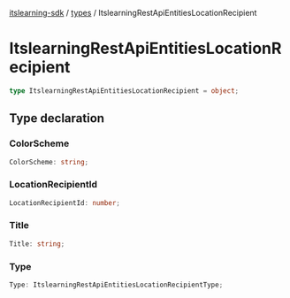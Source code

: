 [itslearning-sdk](../../modules.md) / [types](../index.md) / ItslearningRestApiEntitiesLocationRecipient

# ItslearningRestApiEntitiesLocationRecipient

```ts
type ItslearningRestApiEntitiesLocationRecipient = object;
```

## Type declaration

### ColorScheme

```ts
ColorScheme: string;
```

### LocationRecipientId

```ts
LocationRecipientId: number;
```

### Title

```ts
Title: string;
```

### Type

```ts
Type: ItslearningRestApiEntitiesLocationRecipientType;
```
